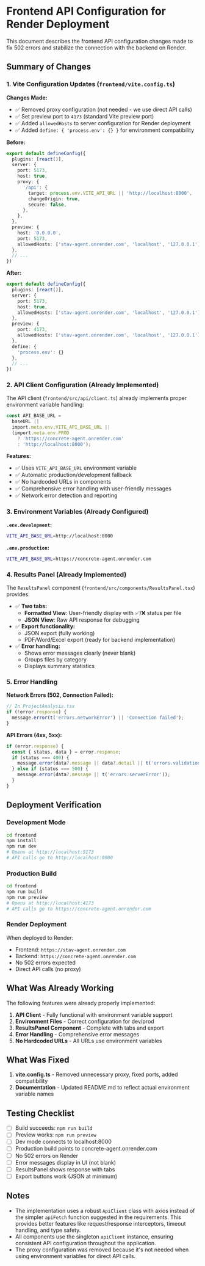 # Frontend API Configuration for Render Deployment

This document describes the frontend API configuration changes made to fix 502 errors and stabilize the connection with the backend on Render.

## Summary of Changes

### 1. Vite Configuration Updates (`frontend/vite.config.ts`)

**Changes Made:**
- ✅ Removed proxy configuration (not needed - we use direct API calls)
- ✅ Set preview port to `4173` (standard Vite preview port)
- ✅ Added `allowedHosts` to server configuration for Render deployment
- ✅ Added `define: { 'process.env': {} }` for environment compatibility

**Before:**
```typescript
export default defineConfig({
  plugins: [react()],
  server: {
    port: 5173,
    host: true,
    proxy: {
      '/api': {
        target: process.env.VITE_API_URL || 'http://localhost:8000',
        changeOrigin: true,
        secure: false,
      },
    },
  },
  preview: {
    host: '0.0.0.0',
    port: 5173,
    allowedHosts: ['stav-agent.onrender.com', 'localhost', '127.0.0.1'],
  },
  // ...
})
```

**After:**
```typescript
export default defineConfig({
  plugins: [react()],
  server: {
    port: 5173,
    host: true,
    allowedHosts: ['stav-agent.onrender.com', 'localhost', '127.0.0.1'],
  },
  preview: {
    port: 4173,
    allowedHosts: ['stav-agent.onrender.com', 'localhost', '127.0.0.1'],
  },
  define: {
    'process.env': {}
  },
  // ...
})
```

### 2. API Client Configuration (Already Implemented)

The API client (`frontend/src/api/client.ts`) already implements proper environment variable handling:

```typescript
const API_BASE_URL = 
  baseURL || 
  import.meta.env.VITE_API_BASE_URL || 
  (import.meta.env.PROD 
    ? 'https://concrete-agent.onrender.com' 
    : 'http://localhost:8000');
```

**Features:**
- ✅ Uses `VITE_API_BASE_URL` environment variable
- ✅ Automatic production/development fallback
- ✅ No hardcoded URLs in components
- ✅ Comprehensive error handling with user-friendly messages
- ✅ Network error detection and reporting

### 3. Environment Variables (Already Configured)

**`.env.development`:**
```bash
VITE_API_BASE_URL=http://localhost:8000
```

**`.env.production`:**
```bash
VITE_API_BASE_URL=https://concrete-agent.onrender.com
```

### 4. Results Panel (Already Implemented)

The `ResultsPanel` component (`frontend/src/components/ResultsPanel.tsx`) provides:

- ✅ **Two tabs:**
  - **Formatted View**: User-friendly display with ✅/❌ status per file
  - **JSON View**: Raw API response for debugging
- ✅ **Export functionality:**
  - JSON export (fully working)
  - PDF/Word/Excel export (ready for backend implementation)
- ✅ **Error handling:**
  - Shows error messages clearly (never blank)
  - Groups files by category
  - Displays summary statistics

### 5. Error Handling

**Network Errors (502, Connection Failed):**
```typescript
// In ProjectAnalysis.tsx
if (!error.response) {
  message.error(t('errors.networkError') || 'Connection failed');
}
```

**API Errors (4xx, 5xx):**
```typescript
if (error.response) {
  const { status, data } = error.response;
  if (status === 400) {
    message.error(data?.message || data?.detail || t('errors.validationError'));
  } else if (status === 500) {
    message.error(data?.message || t('errors.serverError'));
  }
}
```

## Deployment Verification

### Development Mode
```bash
cd frontend
npm install
npm run dev
# Opens at http://localhost:5173
# API calls go to http://localhost:8000
```

### Production Build
```bash
cd frontend
npm run build
npm run preview
# Opens at http://localhost:4173
# API calls go to https://concrete-agent.onrender.com
```

### Render Deployment
When deployed to Render:
- Frontend: `https://stav-agent.onrender.com`
- Backend: `https://concrete-agent.onrender.com`
- No 502 errors expected
- Direct API calls (no proxy)

## What Was Already Working

The following features were already properly implemented:

1. **API Client** - Fully functional with environment variable support
2. **Environment Files** - Correct configuration for dev/prod
3. **ResultsPanel Component** - Complete with tabs and export
4. **Error Handling** - Comprehensive error messages
5. **No Hardcoded URLs** - All URLs use environment variables

## What Was Fixed

1. **vite.config.ts** - Removed unnecessary proxy, fixed ports, added compatibility
2. **Documentation** - Updated README.md to reflect actual environment variable names

## Testing Checklist

- [ ] Build succeeds: `npm run build`
- [ ] Preview works: `npm run preview`
- [ ] Dev mode connects to localhost:8000
- [ ] Production build points to concrete-agent.onrender.com
- [ ] No 502 errors on Render
- [ ] Error messages display in UI (not blank)
- [ ] ResultsPanel shows response with tabs
- [ ] Export buttons work (JSON at minimum)

## Notes

- The implementation uses a robust `ApiClient` class with axios instead of the simpler `apiFetch` function suggested in the requirements. This provides better features like request/response interceptors, timeout handling, and type safety.
- All components use the singleton `apiClient` instance, ensuring consistent API configuration throughout the application.
- The proxy configuration was removed because it's not needed when using environment variables for direct API calls.
